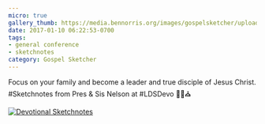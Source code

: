 ```yaml
---
micro: true
gallery_thumb: https://media.bennorris.org/images/gospelsketcher/uploads/2018/1899ac0983.jpg
date: 2017-01-10 06:22:53-0700
tags:
- general conference
- sketchnotes
category: Gospel Sketcher
---
```


Focus on your family and become a leader and true disciple of Jesus Christ.
#Sketchnotes from Pres & Sis Nelson at #LDSDevo ✍🏼⛪️

[![Devotional Sketchnotes](https://media.bennorris.org/images/gospelsketcher/uploads/2018/1899ac0983.jpg)](https://media.bennorris.org/images/gospelsketcher/uploads/2018/1899ac0983.jpg)